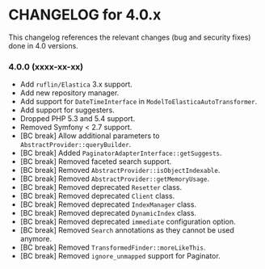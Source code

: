 CHANGELOG for 4.0.x
===================

This changelog references the relevant changes (bug and security fixes) done
in 4.0 versions.

### 4.0.0 (xxxx-xx-xx)

* Add `ruflin/Elastica` 3.x support.
* Add new repository manager.
* Add support for `DateTimeInterface` in `ModelToElasticaAutoTransformer`.
* Add support for suggesters.
* Dropped PHP 5.3 and 5.4 support.
* Removed Symfony < 2.7 support.
* [BC break] Allow additional parameters to `AbstractProvider::queryBuilder`.
* [BC break] Added `PaginatorAdapterInterface::getSuggests`.
* [BC break] Removed faceted search support.
* [BC break] Removed `AbstractProvider::isObjectIndexable`.
* [BC break] Removed `AbstractProvider::getMemoryUsage`.
* [BC break] Removed deprecated `Resetter` class.
* [BC break] Removed deprecated `Client` class.
* [BC break] Removed deprecated `IndexManager` class.
* [BC break] Removed deprecated `DynamicIndex` class.
* [BC break] Removed deprecated `immediate` configuration option.
* [BC break] Removed `Search` annotations as they cannot be used anymore.
* [BC break] Removed `TransformedFinder::moreLikeThis`.
* [BC break] Removed `ignore_unmapped` support for Paginator.
